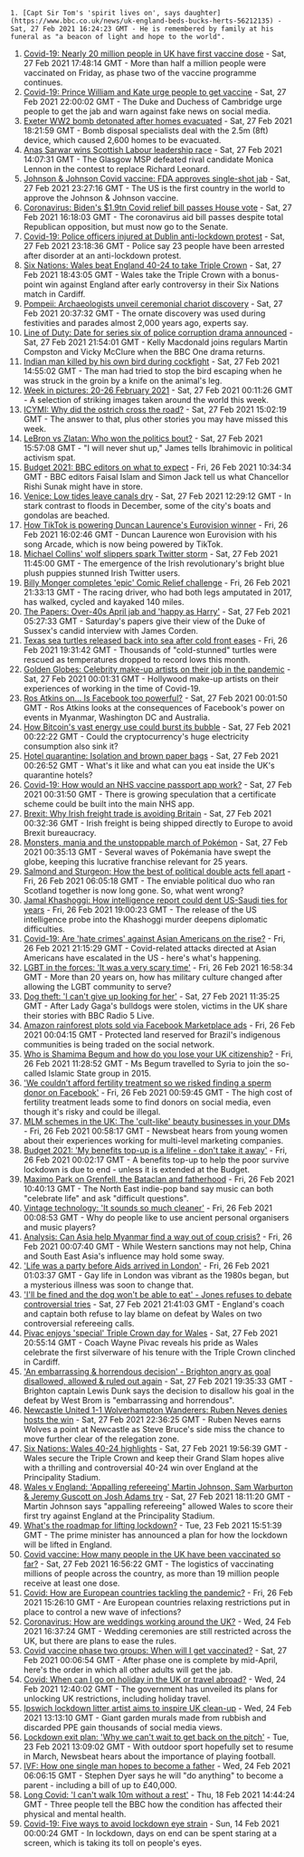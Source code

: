 
    1. [Capt Sir Tom's 'spirit lives on', says daughter](https://www.bbc.co.uk/news/uk-england-beds-bucks-herts-56212135) - Sat, 27 Feb 2021 16:24:23 GMT - He is remembered by family at his funeral as "a beacon of light and hope to the world".
1. [Covid-19: Nearly 20 million people in UK have first vaccine dose](https://www.bbc.co.uk/news/uk-56224522) - Sat, 27 Feb 2021 17:48:14 GMT - More than half a million people were vaccinated on Friday, as phase two of the vaccine programme continues.
1. [Covid-19: Prince William and Kate urge people to get vaccine](https://www.bbc.co.uk/news/uk-56224314) - Sat, 27 Feb 2021 22:00:02 GMT - The Duke and Duchess of Cambridge urge people to get the jab and warn against fake news on social media.
1. [Exeter WW2 bomb detonated after homes evacuated](https://www.bbc.co.uk/news/uk-england-devon-56221697) - Sat, 27 Feb 2021 18:21:59 GMT - Bomb disposal specialists deal with the 2.5m (8ft) device, which caused 2,600 homes to be evacuated.
1. [Anas Sarwar wins Scottish Labour leadership race](https://www.bbc.co.uk/news/uk-scotland-scotland-politics-56221768) - Sat, 27 Feb 2021 14:07:31 GMT - The Glasgow MSP defeated rival candidate Monica Lennon in the contest to replace Richard Leonard.
1. [Johnson & Johnson Covid vaccine: FDA approves single-shot jab](https://www.bbc.co.uk/news/world-us-canada-56226979) - Sat, 27 Feb 2021 23:27:16 GMT - The US is the first country in the world to approve the Johnson & Johnson vaccine.
1. [Coronavirus: Biden's $1.9tn Covid relief bill passes House vote](https://www.bbc.co.uk/news/world-us-canada-56221371) - Sat, 27 Feb 2021 16:18:03 GMT - The coronavirus aid bill passes despite total Republican opposition, but must now go to the Senate.
1. [Covid-19: Police officers injured at Dublin anti-lockdown protest](https://www.bbc.co.uk/news/world-europe-56222942) - Sat, 27 Feb 2021 23:18:36 GMT - Police say 23 people have been arrested after disorder at an anti-lockdown protest.
1. [Six Nations: Wales beat England 40-24 to take Triple Crown](https://www.bbc.co.uk/sport/rugby-union/56225219) - Sat, 27 Feb 2021 18:43:05 GMT - Wales take the Triple Crown with a bonus-point win against England after early controversy in their Six Nations match in Cardiff.
1. [Pompeii: Archaeologists unveil ceremonial chariot discovery](https://www.bbc.co.uk/news/world-europe-56222992) - Sat, 27 Feb 2021 20:37:32 GMT - The ornate discovery was used during festivities and parades almost 2,000 years ago, experts say.
1. [Line of Duty: Date for series six of police corruption drama announced](https://www.bbc.co.uk/news/entertainment-arts-56213662) - Sat, 27 Feb 2021 21:54:01 GMT - Kelly Macdonald joins regulars Martin Compston and Vicky McClure when the BBC One drama returns.
1. [Indian man killed by his own bird during cockfight](https://www.bbc.co.uk/news/world-asia-india-56224144) - Sat, 27 Feb 2021 14:55:02 GMT - The man had tried to stop the bird escaping when he was struck in the groin by a knife on the animal's leg.
1. [Week in pictures: 20-26 February 2021](https://www.bbc.co.uk/news/in-pictures-56195660) - Sat, 27 Feb 2021 00:11:26 GMT - A selection of striking images taken around the world this week.
1. [ICYMI: Why did the ostrich cross the road?](https://www.bbc.co.uk/news/world-56188929) - Sat, 27 Feb 2021 15:02:19 GMT - The answer to that, plus other stories you may have missed this week.
1. [LeBron vs Zlatan: Who won the politics bout?](https://www.bbc.co.uk/news/world-us-canada-56222894) - Sat, 27 Feb 2021 15:57:08 GMT - "I will never shut up," James tells Ibrahimovic in political activism spat.
1. [Budget 2021: BBC editors on what to expect](https://www.bbc.co.uk/news/business-56209030) - Fri, 26 Feb 2021 10:34:34 GMT - BBC editors Faisal Islam and Simon Jack tell us what Chancellor Rishi Sunak might have in store.
1. [Venice: Low tides leave canals dry](https://www.bbc.co.uk/news/world-europe-56223357) - Sat, 27 Feb 2021 12:29:12 GMT - In stark contrast to floods in December, some of the city's boats and gondolas are beached.
1. [How TikTok is powering Duncan Laurence's Eurovision winner](https://www.bbc.co.uk/news/newsbeat-56210143) - Fri, 26 Feb 2021 16:02:46 GMT - Duncan Laurence won Eurovision with his song Arcade, which is now being powered by TikTok.
1. [Michael Collins' wolf slippers spark Twitter storm](https://www.bbc.co.uk/news/world-europe-56212487) - Sat, 27 Feb 2021 11:45:00 GMT - The emergence of the Irish revolutionary's bright blue plush puppies stunned Irish Twitter users.
1. [Billy Monger completes 'epic' Comic Relief challenge](https://www.bbc.co.uk/news/uk-england-kent-56213071) - Fri, 26 Feb 2021 21:33:13 GMT - The racing driver, who had both legs amputated in 2017, has walked, cycled and kayaked 140 miles.
1. [The Papers: Over-40s April jab and 'happy as Harry'](https://www.bbc.co.uk/news/blogs-the-papers-56218934) - Sat, 27 Feb 2021 05:27:33 GMT - Saturday's papers give their view of the Duke of Sussex's candid interview with James Corden.
1. [Texas sea turtles released back into sea after cold front eases](https://www.bbc.co.uk/news/world-us-canada-56218484) - Fri, 26 Feb 2021 19:31:42 GMT - Thousands of "cold-stunned" turtles were rescued as temperatures dropped to record lows this month.
1. [Golden Globes: Celebrity make-up artists on their job in the pandemic](https://www.bbc.co.uk/news/entertainment-arts-56187525) - Sat, 27 Feb 2021 00:01:31 GMT - Hollywood make-up artists on their experiences of working in the time of Covid-19.
1. [Ros Atkins on... Is Facebook too powerful?](https://www.bbc.co.uk/news/technology-56212076) - Sat, 27 Feb 2021 00:01:50 GMT - Ros Atkins looks at the consequences of Facebook's power on events in Myanmar, Washington DC and Australia.
1. [How Bitcoin's vast energy use could burst its bubble](https://www.bbc.co.uk/news/science-environment-56215787) - Sat, 27 Feb 2021 00:22:22 GMT - Could the cryptocurrency's huge electricity consumption also sink it?
1. [Hotel quarantine: Isolation and brown paper bags](https://www.bbc.co.uk/news/uk-56212665) - Sat, 27 Feb 2021 00:26:52 GMT - What's it like and what can you eat inside the UK's quarantine hotels?
1. [Covid-19: How would an NHS vaccine passport app work?](https://www.bbc.co.uk/news/technology-56198552) - Sat, 27 Feb 2021 00:31:50 GMT - There is growing speculation that a certificate scheme could be built into the main NHS app.
1. [Brexit: Why Irish freight trade is avoiding Britain](https://www.bbc.co.uk/news/56201463) - Sat, 27 Feb 2021 00:32:36 GMT - Irish freight is being shipped directly to Europe to avoid Brexit bureaucracy.
1. [Monsters, mania and the unstoppable march of Pokémon](https://www.bbc.co.uk/news/world-asia-56178987) - Sat, 27 Feb 2021 00:35:13 GMT - Several waves of Pokémania have swept the globe, keeping this lucrative franchise relevant for 25 years.
1. [Salmond and Sturgeon: How the best of political double acts fell apart](https://www.bbc.co.uk/news/uk-scotland-56166753) - Fri, 26 Feb 2021 06:05:18 GMT - The enviable political duo who ran Scotland together is now long gone. So, what went wrong?
1. [Jamal Khashoggi: How intelligence report could dent US-Saudi ties for years](https://www.bbc.co.uk/news/world-us-canada-56206325) - Fri, 26 Feb 2021 19:00:23 GMT - The release of the US intelligence probe into the Khashoggi murder deepens diplomatic difficulties.
1. [Covid-19: Are 'hate crimes' against Asian Americans on the rise?](https://www.bbc.co.uk/news/world-us-canada-56218684) - Fri, 26 Feb 2021 21:15:29 GMT - Covid-related attacks directed at Asian Americans have escalated in the US - here's what's happening.
1. [LGBT in the forces: 'It was a very scary time'](https://www.bbc.co.uk/news/uk-england-devon-56187485) - Fri, 26 Feb 2021 16:58:34 GMT - More than 20 years on, how has military culture changed after allowing the LGBT community to serve?
1. [Dog theft: 'I can't give up looking for her'](https://www.bbc.co.uk/news/uk-56214506) - Sat, 27 Feb 2021 11:35:25 GMT - After Lady Gaga's bulldogs were stolen, victims in the UK share their stories with BBC Radio 5 Live.
1. [Amazon rainforest plots sold via Facebook Marketplace ads](https://www.bbc.co.uk/news/technology-56168844) - Fri, 26 Feb 2021 00:04:15 GMT - Protected land reserved for Brazil's indigenous communities is being traded on the social network.
1. [Who is Shamima Begum and how do you lose your UK citizenship?](https://www.bbc.co.uk/news/explainers-53428191) - Fri, 26 Feb 2021 11:28:52 GMT - Ms Begum travelled to Syria to join the so-called Islamic State group in 2015.
1. ['We couldn’t afford fertility treatment so we risked finding a sperm donor on Facebook'](https://www.bbc.co.uk/news/stories-56182987) - Fri, 26 Feb 2021 00:59:45 GMT - The high cost of fertility treatment leads some to find donors on social media, even though it's risky and could be illegal.
1. [MLM schemes in the UK: The 'cult-like' beauty businesses in your DMs](https://www.bbc.co.uk/news/newsbeat-55145586) - Fri, 26 Feb 2021 00:58:17 GMT - Newsbeat hears from young women about their experiences working for multi-level marketing companies.
1. [Budget 2021: 'My benefits top-up is a lifeline - don't take it away'](https://www.bbc.co.uk/news/business-55990041) - Fri, 26 Feb 2021 00:02:17 GMT - A benefits top-up to help the poor survive lockdown is due to end - unless it is extended at the Budget.
1. [Maximo Park on Grenfell, the Bataclan and fatherhood](https://www.bbc.co.uk/news/entertainment-arts-56199486) - Fri, 26 Feb 2021 10:40:13 GMT - The North East indie-pop band say music can both "celebrate life" and ask "difficult questions".
1. [Vintage technology: 'It sounds so much cleaner'](https://www.bbc.co.uk/news/business-55808632) - Fri, 26 Feb 2021 00:08:53 GMT - Why do people like to use ancient personal organisers and music players?
1. [Analysis: Can Asia help Myanmar find a way out of coup crisis?](https://www.bbc.co.uk/news/world-asia-56192105) - Fri, 26 Feb 2021 00:07:40 GMT - While Western sanctions may not help, China and South East Asia's influence may hold some sway.
1. ['Life was a party before Aids arrived in London'](https://www.bbc.co.uk/news/uk-england-london-55983269) - Fri, 26 Feb 2021 01:03:37 GMT - Gay life in London was vibrant as the 1980s began, but a mysterious illness was soon to change that.
1. ['I'll be fined and the dog won't be able to eat' - Jones refuses to debate controversial tries](https://www.bbc.co.uk/sport/rugby-union/56226624) - Sat, 27 Feb 2021 21:41:03 GMT - England's coach and captain both refuse to lay blame on defeat by Wales on two controversial refereeing calls.
1. [Pivac enjoys 'special' Triple Crown day for Wales](https://www.bbc.co.uk/sport/rugby-union/56224482) - Sat, 27 Feb 2021 20:55:14 GMT - Coach Wayne Pivac reveals his pride as Wales celebrate the first silverware of his tenure with the Triple Crown clinched in Cardiff.
1. ['An embarrassing & horrendous decision' - Brighton angry as goal disallowed, allowed & ruled out again](https://www.bbc.co.uk/sport/football/56224827) - Sat, 27 Feb 2021 19:35:33 GMT - Brighton captain Lewis Dunk says the decision to disallow his goal in the defeat by West Brom is "embarrassing and horrendous".
1. [Newcastle United 1-1 Wolverhampton Wanderers: Ruben Neves denies hosts the win](https://www.bbc.co.uk/sport/football/56135048) - Sat, 27 Feb 2021 22:36:25 GMT - Ruben Neves earns Wolves a point at Newcastle as Steve Bruce's side miss the chance to move further clear of the relegation zone.
1. [Six Nations: Wales 40-24 highlights](https://www.bbc.co.uk/sport/av/rugby-union/56226561) - Sat, 27 Feb 2021 19:56:39 GMT - Wales secure the Triple Crown and keep their Grand Slam hopes alive with a thrilling and controversial 40-24 win over England at the Principality Stadium.
1. [Wales v England: 'Appalling refereeing' Martin Johnson, Sam Warburton & Jeremy Guscott on Josh Adams try](https://www.bbc.co.uk/sport/av/rugby-union/56226173) - Sat, 27 Feb 2021 18:11:20 GMT - Martin Johnson says "appalling refereeing" allowed Wales to score their first try against England at the Principality Stadium.
1. [What's the roadmap for lifting lockdown?](https://www.bbc.co.uk/news/explainers-52530518) - Tue, 23 Feb 2021 15:51:39 GMT - The prime minister has announced a plan for how the lockdown will be lifted in England.
1. [Covid vaccine: How many people in the UK have been vaccinated so far?](https://www.bbc.co.uk/news/health-55274833) - Sat, 27 Feb 2021 16:56:22 GMT - The logistics of vaccinating millions of people across the country, as more than 19 million people receive at least one dose.
1. [Covid: How are European countries tackling the pandemic?](https://www.bbc.co.uk/news/explainers-53640249) - Fri, 26 Feb 2021 15:26:10 GMT - Are European countries relaxing restrictions put in place to control a new wave of infections?
1. [Coronavirus: How are weddings working around the UK?](https://www.bbc.co.uk/news/explainers-52811509) - Wed, 24 Feb 2021 16:37:24 GMT - Wedding ceremonies are still restricted across the UK, but there are plans to ease the rules.
1. [Covid vaccine phase two groups: When will I get vaccinated?](https://www.bbc.co.uk/news/health-56213372) - Sat, 27 Feb 2021 00:06:54 GMT - After phase one is complete by mid-April, here's the order in which all other adults will get the jab.
1. [Covid: When can I go on holiday in the UK or travel abroad?](https://www.bbc.co.uk/news/explainers-52646738) - Wed, 24 Feb 2021 12:40:02 GMT - The government has unveiled its plans for unlocking UK restrictions, including holiday travel.
1. [Ipswich lockdown litter artist aims to inspire UK clean-up](https://www.bbc.co.uk/news/uk-england-suffolk-56173845) - Wed, 24 Feb 2021 13:13:10 GMT - Giant garden murals made from rubbish and discarded PPE gain thousands of social media views.
1. [Lockdown exit plan: 'Why we can't wait to get back on the pitch'](https://www.bbc.co.uk/news/newsbeat-56101175) - Tue, 23 Feb 2021 13:09:02 GMT - With outdoor sport hopefully set to resume in March, Newsbeat hears about the importance of playing football.
1. [IVF: How one single man hopes to become a father](https://www.bbc.co.uk/news/uk-wales-56162721) - Wed, 24 Feb 2021 06:06:15 GMT - Stephen Dyer says he will "do anything" to become a parent - including a bill of up to £40,000.
1. [Long Covid: 'I can't walk 10m without a rest'](https://www.bbc.co.uk/news/uk-56113021) - Thu, 18 Feb 2021 14:44:24 GMT - Three people tell the BBC how the condition has affected their physical and mental health.
1. [Covid-19: Five ways to avoid lockdown eye strain](https://www.bbc.co.uk/news/uk-55933168) - Sun, 14 Feb 2021 00:00:24 GMT - In lockdown, days on end can be spent staring at a screen, which is taking its toll on people's eyes.

